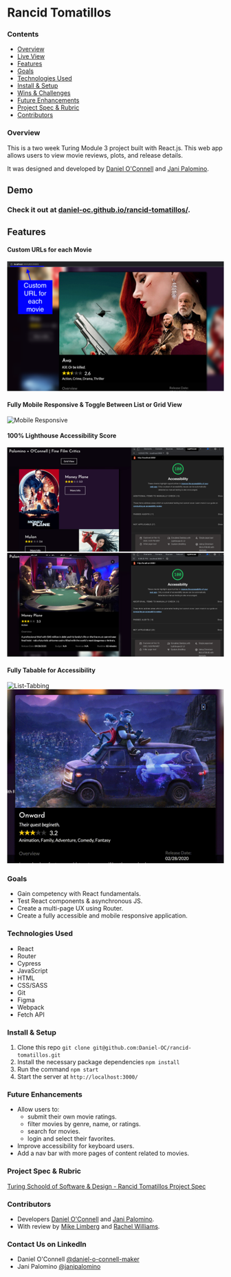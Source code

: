 # Rancid Tomatillos

### Contents
 - [Overview](https://github.com/Daniel-OC/rancid-tomatillos#overview)
 - [Live View](https://github.com/Daniel-OC/rancid-tomatillos#demo)
 - [Features](https://github.com/Daniel-OC/rancid-tomatillos#fully-mobile-responsive)
 - [Goals](https://github.com/Daniel-OC/rancid-tomatillos#goals)
 - [Technologies Used](https://github.com/Daniel-OC/rancid-tomatillos#technologies-used)
 - [Install & Setup](https://github.com/Daniel-OC/rancid-tomatillos#install-&-setup)
 - [Wins & Challenges](https://github.com/Daniel-OC/rancid-tomatillos#wins-&-challenges)
 - [Future Enhancements](https://github.com/Daniel-OC/rancid-tomatillos#future-enhancements)
 - [Project Spec & Rubric](https://github.com/Daniel-OC/rancid-tomatillos#project-spec-&-rubric)
 - [Contributors](https://github.com/Daniel-OC/rancid-tomatillos#contributors)

### Overview
This is a two week Turing Module 3 project built with React.js. This web app allows users to view movie reviews, plots, and release details.

It was designed and developed by [Daniel O'Connell](https://github.com/Daniel-OC) and [Jani Palomino](https://github.com/janitastic).

## Demo

### Check it out at [daniel-oc.github.io/rancid-tomatillos/](https://daniel-oc.github.io/rancid-tomatillos/).

## Features

#### Custom URLs for each Movie

![Movie URLs](https://github.com/Daniel-OC/rancid-tomatillos/blob/main/docs/modal-url.png)

#### Fully Mobile Responsive & Toggle Between List or Grid View

![Mobile Responsive](https://github.com/Daniel-OC/rancid-tomatillos/blob/main/docs/mobile-responsive.gif)

#### 100% Lighthouse Accessibility Score

![List-Lighthouse-Score](https://github.com/Daniel-OC/rancid-tomatillos/blob/main/docs/list-lighthouse.png)
![Modal-Lighthouse-Score](https://github.com/Daniel-OC/rancid-tomatillos/blob/main/docs/modal-lighthouse.png)

#### Fully Tabable for Accessibility

![List-Tabbing](https://github.com/Daniel-OC/rancid-tomatillos/blob/main/docs/list-tabbing.gif)
![Modal-Tabbing](https://github.com/Daniel-OC/rancid-tomatillos/blob/main/docs/modal-tabbing.gif)

### Goals

- Gain competency with React fundamentals.
- Test React components & asynchronous JS.
- Create a multi-page UX using Router.
- Create a fully accessible and mobile responsive application.

### Technologies Used
- React
- Router
- Cypress
- JavaScript
- HTML
- CSS/SASS
- Git
- Figma
- Webpack
- Fetch API

### Install & Setup
1. Clone this repo `git clone git@github.com:Daniel-OC/rancid-tomatillos.git`
2. Install the necessary package dependencies `npm install`
3. Run the command `npm start`
4. Start the server at `http://localhost:3000/`

### Future Enhancements
- Allow users to:
  - submit their own movie ratings.
  - filter movies by genre, name, or ratings.
  - search for movies.
  - login and select their favorites.
- Improve accessibility for keyboard users.
- Add a nav bar with more pages of content related to movies.

### Project Spec & Rubric
[Turing Schoold of Software & Design - Rancid Tomatillos Project Spec](https://frontend.turing.edu/projects/module-3/rancid-tomatillos-v3.html)

### Contributors
- Developers [Daniel O'Connell](https://github.com/Daniel-OC) and [Jani Palomino](https://github.com/janitastic).
- With review by [Mike Limberg](https://github.com/mlimberg) and [Rachel Williams](https://github.com/rwilliams659).

### Contact Us on LinkedIn
- Daniel O'Connell [@daniel-o-connell-maker](https://www.linkedin.com/in/daniel-o-connell-maker/)
- Jani Palomino [@janipalomino](https://www.linkedin.com/in/janipalomino/)
